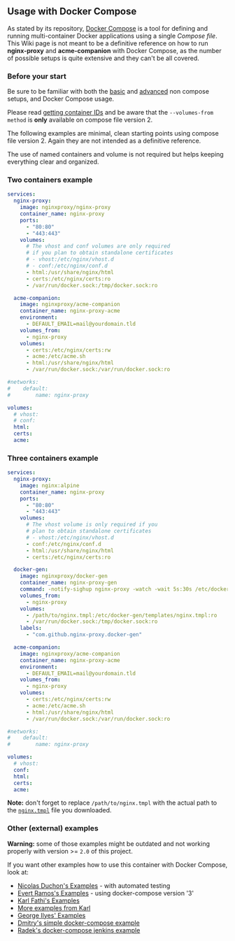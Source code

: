 ## Usage with Docker Compose

As stated by its repository, [Docker Compose](https://github.com/docker/compose) is a tool for defining and running multi-container Docker applications using a single _Compose file_. This Wiki page is not meant to be a definitive reference on how to run **nginx-proxy** and **acme-companion** with Docker Compose, as the number of possible setups is quite extensive and they can't be all covered.

### Before your start

Be sure to be familiar with both the [basic](./Basic-usage.md) and [advanced](./Advanced-usage.md) non compose setups, and Docker Compose usage.

Please read [getting container IDs](./Getting-containers-IDs.md) and be aware that the `--volumes-from method` is **only** available on compose file version 2.

The following examples are minimal, clean starting points using compose file version 2. Again they are not intended as a definitive reference.

The use of named containers and volume is not required but helps keeping everything clear and organized.

### Two containers example

```yaml
services:
  nginx-proxy:
    image: nginxproxy/nginx-proxy
    container_name: nginx-proxy
    ports:
      - "80:80"
      - "443:443"
    volumes:
      # The vhost and conf volumes are only required
      # if you plan to obtain standalone certificates
      # - vhost:/etc/nginx/vhost.d
      # - conf:/etc/nginx/conf.d
      - html:/usr/share/nginx/html
      - certs:/etc/nginx/certs:ro
      - /var/run/docker.sock:/tmp/docker.sock:ro

  acme-companion:
    image: nginxproxy/acme-companion
    container_name: nginx-proxy-acme
    environment:
      - DEFAULT_EMAIL=mail@yourdomain.tld
    volumes_from:
      - nginx-proxy
    volumes:
      - certs:/etc/nginx/certs:rw
      - acme:/etc/acme.sh
      - html:/usr/share/nginx/html
      - /var/run/docker.sock:/var/run/docker.sock:ro

#networks:
#    default:
#        name: nginx-proxy

volumes:
  # vhost:
  # conf:
  html:
  certs:
  acme:
```

### Three containers example

```yaml
services:
  nginx-proxy:
    image: nginx:alpine
    container_name: nginx-proxy
    ports:
      - "80:80"
      - "443:443"
    volumes:
      # The vhost volume is only required if you
      # plan to obtain standalone certificates
      # - vhost:/etc/nginx/vhost.d
      - conf:/etc/nginx/conf.d
      - html:/usr/share/nginx/html
      - certs:/etc/nginx/certs:ro

  docker-gen:
    image: nginxproxy/docker-gen
    container_name: nginx-proxy-gen
    command: -notify-sighup nginx-proxy -watch -wait 5s:30s /etc/docker-gen/templates/nginx.tmpl /etc/nginx/conf.d/default.conf
    volumes_from:
      - nginx-proxy
    volumes:
      - /path/to/nginx.tmpl:/etc/docker-gen/templates/nginx.tmpl:ro
      - /var/run/docker.sock:/tmp/docker.sock:ro
    labels:
      - "com.github.nginx-proxy.docker-gen"

  acme-companion:
    image: nginxproxy/acme-companion
    container_name: nginx-proxy-acme
    environment:
      - DEFAULT_EMAIL=mail@yourdomain.tld
    volumes_from:
      - nginx-proxy
    volumes:
      - certs:/etc/nginx/certs:rw
      - acme:/etc/acme.sh
      - html:/usr/share/nginx/html
      - /var/run/docker.sock:/var/run/docker.sock:ro

#networks:
#    default:
#        name: nginx-proxy

volumes:
  # vhost:
  conf:
  html:
  certs:
  acme:
```

**Note:** don't forget to replace `/path/to/nginx.tmpl` with the actual path to the [`nginx.tmpl`](https://raw.githubusercontent.com/nginx-proxy/nginx-proxy/main/nginx.tmpl) file you downloaded.

### Other (external) examples

**Warning:** some of those examples might be outdated and not working properly with version >= `2.0` of this project.

If you want other examples how to use this container with Docker Compose, look at:

* [Nicolas Duchon's Examples](https://github.com/buchdag/letsencrypt-nginx-proxy-companion-compose) - with automated testing
* [Evert Ramos's Examples](https://github.com/evertramos/docker-compose-letsencrypt-nginx-proxy-companion) - using docker-compose version '3'
* [Karl Fathi's Examples](https://github.com/fatk/docker-letsencrypt-nginx-proxy-companion-examples)
* [More examples from Karl](https://github.com/pixelfordinner/pixelcloud-docker-apps/tree/master/nginx-proxy)
* [George Ilyes' Examples](https://github.com/gilyes/docker-nginx-letsencrypt-sample)
* [Dmitry's simple docker-compose example](https://github.com/dmitrym0/simple-lets-encrypt-docker-compose-sample)
* [Radek's docker-compose jenkins example](https://github.com/dataminelab/docker-jenkins-nginx-letsencrypt)

